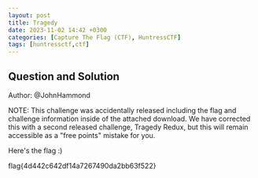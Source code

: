 ```yaml
---
layout: post
title: Tragedy
date: 2023-11-02 14:42 +0300
categories: [Capture The Flag (CTF), HuntressCTF]
tags: [huntressctf,ctf]
---
```

## Question and Solution
Author: @JohnHammond

NOTE: This challenge was accidentally released including the flag and challenge information inside of the attached download. We have corrected this with a second released challenge, Tragedy Redux, but this will remain accessible as a "free points" mistake for you.

Here's the flag :)

flag{4d442c642df14a7267490da2bb63f522}